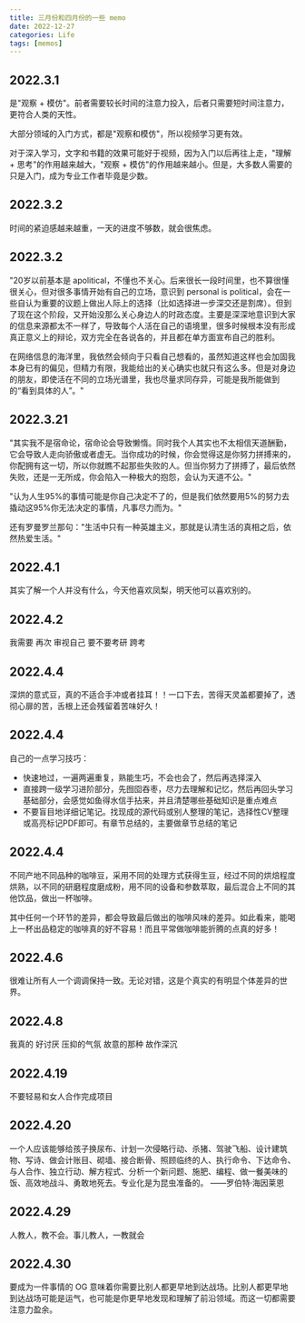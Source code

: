 ```yaml
---
title: 三月份和四月份的一些 memo
date: 2022-12-27
categories: Life
tags: [memos]
---
```


## 2022.3.1

是"观察 + 模仿"。前者需要较长时间的注意力投入，后者只需要短时间注意力，更符合人类的天性。

大部分领域的入门方式，都是"观察和模仿"，所以视频学习更有效。

对于深入学习，文字和书籍的效果可能好于视频，因为入门以后再往上走，"理解 + 思考"的作用越来越大，"观察 + 模仿"的作用越来越小。但是，大多数人需要的只是入门，成为专业工作者毕竟是少数。

## 2022.3.2

时间的紧迫感越来越重，一天的进度不够数，就会很焦虑。

## 2022.3.2

"20岁以前基本是 apolitical，不懂也不关心。后来很长一段时间里，也不算很懂很关心，但对很多事情开始有自己的立场，意识到 personal is political，会在一些自认为重要的议题上做出人际上的选择（比如选择进一步深交还是割席）。但到了现在这个阶段，又开始没那么关心身边人的时政态度。主要是深深地意识到大家的信息来源都太不一样了，导致每个人活在自己的语境里，很多时候根本没有形成真正意义上的辩论，双方完全在各说各的，并且都在单方面宣布自己的胜利。

在网络信息的海洋里，我依然会倾向于只看自己想看的，虽然知道这样也会加固我本身已有的偏见，但精力有限，我能给出的关心确实也就只有这么多。但是对身边的朋友，即使活在不同的立场光谱里，我也尽量求同存异，可能是我所能做到的“看到具体的人”。"

## 2022.3.21

"其实我不是宿命论，宿命论会导致懒惰。同时我个人其实也不太相信天道酬勤，它会导致人走向骄傲或者虚无。当你成功的时候，你会觉得这是你努力拼搏来的，你配拥有这一切，所以你就瞧不起那些失败的人。但当你努力了拼搏了，最后依然失败，还是一无所成，你会陷入一种极大的抱怨，会认为天道不公。"

"认为人生95%的事情可能是你自己决定不了的，但是我们依然要用5%的努力去撬动这95%你无法决定的事情，凡事尽力而为。"

还有罗曼罗兰那句："生活中只有一种英雄主义，那就是认清生活的真相之后，依然热爱生活。"

## 2022.4.1

其实了解一个人并没有什么，今天他喜欢凤梨，明天他可以喜欢别的。

## 2022.4.2

我需要 再次 审视自己 要不要考研 跨考

## 2022.4.4

深烘的意式豆，真的不适合手冲或者挂耳！！一口下去，苦得天灵盖都要掉了，透彻心扉的苦，舌根上还会残留着苦味好久！

## 2022.4.4

自己的一点学习技巧：

- 快速地过，一遍两遍重复，熟能生巧，不会也会了，然后再选择深入 
- 直接跨一级学习进阶部分，先囫囵吞枣，尽力去理解和记忆，然后再回头学习基础部分，会感觉如鱼得水信手拈来，并且清楚哪些基础知识是重点难点 
- 不要盲目地详细记笔记。找现成的源代码或别人整理的笔记，选择性CV整理或高亮标记PDF即可。有章节总结的，主要做章节总结的笔记

## 2022.4.4

不同产地不同品种的咖啡豆，采用不同的处理方式获得生豆，经过不同的烘焙程度烘熟，以不同的研磨程度磨成粉，用不同的设备和参数萃取，最后混合上不同的其他饮品，做出一杯咖啡。

其中任何一个环节的差异，都会导致最后做出的咖啡风味的差异。如此看来，能喝上一杯出品稳定的咖啡真的好不容易！而且平常做咖啡能折腾的点真的好多！

## 2022.4.6

很难让所有人一个调调保持一致。无论对错，这是个真实的有明显个体差异的世界。

## 2022.4.8

我真的 好讨厌 压抑的气氛 故意的那种 故作深沉

## 2022.4.19

不要轻易和女人合作完成项目

## 2022.4.20

一个人应该能够给孩子换尿布、计划一次侵略行动、杀猪、驾驶飞船、设计建筑物、写诗、做会计账目、砌墙、接合断骨、照顾临终的人、执行命令、下达命令、与人合作、独立行动、解方程式、分析一个新问题、施肥、编程、做一餐美味的饭、高效地战斗、勇敢地死去。专业化是为昆虫准备的。 ——罗伯特·海因莱恩

## 2022.4.29

人教人，教不会。事儿教人，一教就会

## 2022.4.30

要成为一件事情的 OG 意味着你需要比别人都更早地到达战场。比别人都更早地到达战场可能是运气，也可能是你更早地发现和理解了前沿领域。而这一切都需要注意力盈余。